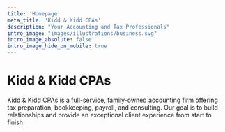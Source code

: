 ```yaml
---
title: 'Homepage'
meta_title: 'Kidd & Kidd CPAs'
description: "Your Accounting and Tax Professionals"
intro_image: "images/illustrations/business.svg"
intro_image_absolute: false
intro_image_hide_on_mobile: true
---
```


# Kidd & Kidd CPAs

Kidd & Kidd CPAs is a full-service, family-owned accounting firm offering tax preparation, bookkeeping, payroll, and consulting. Our goal is to build relationships and provide an exceptional client experience from start to finish.
